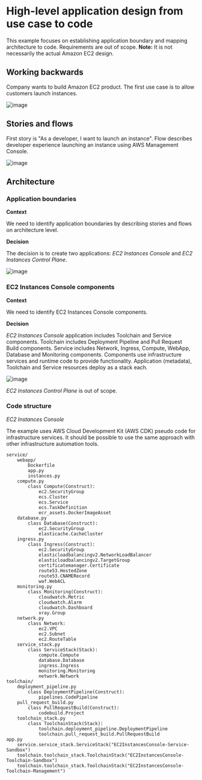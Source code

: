 # High-level application design from use case to code

This example focuses on establishing application boundary and mapping architecture to code. Requirements are out of scope. **Note:** It is not necessarily the actual Amazon EC2 design.

## Working backwards

Company wants to build Amazon EC2 product. The first use case is to allow customers launch instances.

![image](https://github.com/alexpulver/adf/assets/4362270/4513c22e-485b-45a3-be72-7d166d2cd275)

## Stories and flows

First story is "As a developer, I want to launch an instance". Flow describes developer experience launching an instance using AWS Management Console.

![image](https://github.com/alexpulver/adf/assets/4362270/e39e7d4c-aea3-4130-b1b8-60da4187745c)

## Architecture

### Application boundaries

**Context**

We need to identify application boundaries by describing stories and flows on architecture level.

**Decision**

The decision is to create two applications: _EC2 Instances Console_ and _EC2 Instances Control Plane_.

![image](https://github.com/alexpulver/adf/assets/4362270/2108fb96-a317-4498-8db5-8ba7005fc17a)

### EC2 Instances Console components

**Context**

We need to identify EC2 Instances Console components.

**Decision**

_EC2 Instances Console_ application includes Toolchain and Service components. Toolchain includes Deployment Pipeline and Pull Request Build components. Service includes Network, Ingress, Compute, WebApp, Database and Monitoring components. Components use infrastructure services and runtime code to provide functionality. Application (metadata), Toolchain and Service resources deploy as a stack each.

![image](https://github.com/alexpulver/adf/assets/4362270/faa17dc2-ed88-4e8d-b721-b6f421593a11)

_EC2 Instances Control Plane_ is out of scope.

### Code structure

_EC2 Instances Console_

The example uses AWS Cloud Development Kit (AWS CDK) pseudo code for infrastructure services. It should be possible to use the same approach with other infrastructure automation tools.

```
service/
    webapp/
        Dockerfile
        app.py
        instances.py
    compute.py
        class Compute(Construct):
            ec2.SecurityGroup
            ecs.Cluster
            ecs.Service
            ecs.TaskDefinition
            ecr_assets.DockerImageAsset
    database.py
        class Database(Construct):
            ec2.SecurityGroup
            elasticache.CacheCluster
    ingress.py
        class Ingress(Construct):
            ec2.SecurityGroup
            elasticloadbalancingv2.NetworkLoadBalancer
            elasticloadbalancingv2.TargetGroup
            certificatemanager.Certificate
            route53.HostedZone
            route53.CNAMERecord
            waf.WebACL
    monitoring.py
        class Monitoring(Construct):
            cloudwatch.Metric
            cloudwatch.Alarm
            cloudwatch.Dashboard
            xray.Group
    network.py
        class Network:
            ec2.VPC
            ec2.Subnet
            ec2.RouteTable
    service_stack.py
        class ServiceStack(Stack):
            compute.Compute
            database.Database
            ingress.Ingress
            monitoring.Monitoring
            network.Network
toolchain/
    deployment_pipeline.py
        class DeploymentPipeline(Construct):
            pipelines.CodePipeline
    pull_request_build.py
        class PullRequestBuild(Construct):
            codebuild.Project
    toolchain_stack.py
        class ToolchainStack(Stack):
            toolchain.deployment_pipeline.DeploymentPipeline
            toolchain.pull_request_build.PullRequestBuild
app.py
    service.service_stack.ServiceStack("EC2InstancesConsole-Service-Sandbox")
    toolchain.toolchain_stack.ToolchainStack("EC2InstancesConsole-Toolchain-Sandbox")
    toolchain.toolchain_stack.ToolchainStack("EC2InstancesConsole-Toolchain-Management")
```